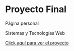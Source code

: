 # Proyecto Final

Página personal

Sistemas y Tecnologías Web

[Click aquí para ver el proyecto](https://proyectofinal.anapaolapaola1.repl.co)

